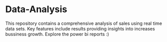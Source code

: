# Data-Analysis
This repository contains a comprehensive analysis of sales using  real time data sets. Key features include  results providing insights into increases bussiness growth. Explore the power bi reports :)
